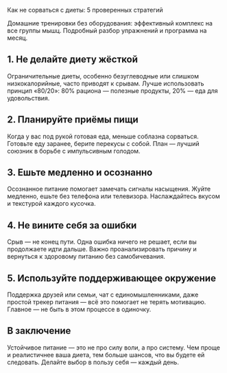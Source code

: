Как не сорваться с диеты: 5 проверенных стратегий

Домашние тренировки без оборудования: эффективный комплекс на все группы мышц. Подробный разбор упражнений и программа на месяц.

## 1. Не делайте диету жёсткой

Ограничительные диеты, особенно безуглеводные или слишком низкокалорийные, часто приводят к срывам. Лучше использовать принцип «80/20»: 80% рациона — полезные продукты, 20% — еда для удовольствия.

## 2. Планируйте приёмы пищи

Когда у вас под рукой готовая еда, меньше соблазна сорваться. Готовьте еду заранее, берите перекусы с собой. План — лучший союзник в борьбе с импульсивным голодом.

## 3. Ешьте медленно и осознанно

Осознанное питание помогает замечать сигналы насыщения. Жуйте медленно, ешьте без телефона или телевизора. Наслаждайтесь вкусом и текстурой каждого кусочка.

## 4. Не вините себя за ошибки

Срыв — не конец пути. Одна ошибка ничего не решает, если вы продолжаете идти дальше. Важно проанализировать причину и вернуться к здоровому питанию без самобичевания.

## 5. Используйте поддерживающее окружение

Поддержка друзей или семьи, чат с единомышленниками, даже простой трекер питания — всё это помогает не терять мотивацию. Главное — не быть в этом процессе в одиночку.

## В заключение

Устойчивое питание — это не про силу воли, а про систему. Чем проще и реалистичнее ваша диета, тем больше шансов, что вы будете ей следовать. Делайте выбор в пользу себя — каждый день.
